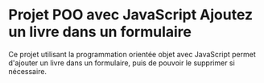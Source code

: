 # Projet POO avec JavaScript Ajoutez un livre dans un formulaire

Ce projet utilisant la programmation orientée objet avec JavaScript permet d'ajouter un livre dans un formulaire, puis de pouvoir le supprimer si nécessaire.